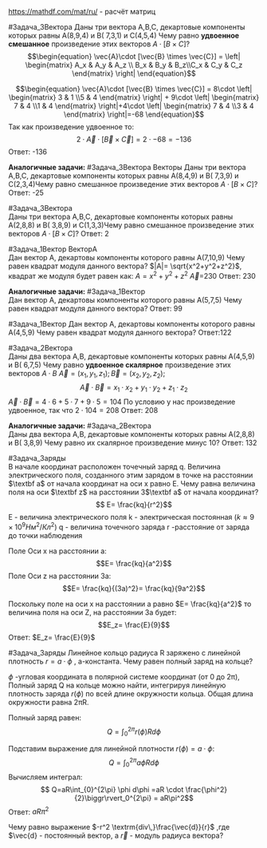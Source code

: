 https://mathdf.com/mat/ru/ - расчёт матриц 

#Задача_3Вектора
Даны три вектора A,B,C, декартовые компоненты которых равны A(8,9,4) и B( 7,3,1) и C(4,5,4)
 Чему равно $\textbf{удвоенное смешанное}$ произведение этих векторов $A \cdot[B \times C]$?
$$\begin{equation}
\vec{A}\cdot [\vec{B} \times \vec{C}] = \left| \begin{matrix} A_x & A_y & A_z \\ B_x & B_y & B_z\\C_x & C_y & C_z \end{matrix} \right|
\end{equation}$$

$$\begin{equation}
\vec{A}\cdot [\vec{B} \times \vec{C}] = 8\cdot \left| \begin{matrix}  3 & 1 \\5 & 4 \end{matrix} \right| + 9\cdot \left| \begin{matrix}  7 & 4 \\1 & 4 \end{matrix} \right|+4\cdot \left| \begin{matrix}  7 & 4 \\3 & 4 \end{matrix} \right|=-68
\end{equation}$$
Так как произведение удвоенное то:
$$\begin{equation}
2\cdot\vec{A}\cdot [\vec{B} \times \vec{C}] = 2\cdot -68=-136
\end{equation}$$
Ответ: -136



$\textbf{Аналогичные задачи:}$
#Задача_3Вектора Векторы 
Даны три вектора A,B,C, декартовые компоненты которых равны A(8,4,9) и B( 7,3,9) и C(2,3,4)Чему равно смешанное произведение этих векторов $A \cdot[B \times C]$?
Ответ: -25


#Задача_3Вектора  
Даны три вектора A,B,C, декартовые компоненты которых равны A(2,8,8) и B( 3,8,9) и C(1,3,3)Чему равно смешанное произведение этих векторов $A \cdot[B \times C]$?
Ответ: 2


#Задача_1Вектор ВекторA  
Дан вектор А, декартовы компоненты которого равны А(7,10,9)
Чему равен квадрат модуля данного вектора?
$|A|= \sqrt{x^2+y^2+z^2}$, квадрат же модуля будет равен как:
$A= x^2+y^2+z^2$ 
$\vec{А}$=230
Ответ: 230

$\textbf{Аналогичные задачи:}$
#Задача_1Вектор  
Дан вектор А, декартовы компоненты которого равны А(5,7,5)
Чему равен квадрат модуля данного вектора?
Ответ: 99


#Задача_1Вектор 
Дан вектор А, декартовы компоненты которого равны А(4,5,9)
Чему равен квадрат модуля данного вектора?
Ответ:122


#Задача_2Вектора  
Даны два вектора A,B, декартовые компоненты которых равны A(4,5,9) и B( 6,7,5)
Чему равно $\textbf{удвоенное скалярное}$ произведение этих векторов $A \cdot B$
$\vec{A}=(x_1,y_1,z_1) ; \vec{B}=(x_2,y_2,z_2) ;$
$$\vec{A} \cdot \vec{B}= x_1 \cdot x_2 + y_1 \cdot y_2 + z_1 \cdot z_2$$
$\vec{A} \cdot \vec{B}=4 \cdot 6 + 5 \cdot 7 +9\cdot 5=104$
По условию у нас произведение удвоенное, так что $2 \cdot 104=208$
Ответ: 208


$\textbf{Аналогичные задачи:}$
#Задача_2Вектора   
Даны два вектора A,B, декартовые компоненты которых равны A(2,8,8) и B( 3,8,9)
Чему равно их скалярное произведение минус 10?
Ответ: 132


#Задача_Заряды  
В начале координат расположен точечный заряд q. Величина электрического поля, созданного этим зарядом в точке на расстоянии $\textbf а$ от начала координат на оси х равно E. Чему равна величина поля на оси $\textbf z$ на расстоянии 3$\textbf а$ от начала координат?
$$ E= \frac{kq}{r^2}$$
E - величина электрического поля
k - электрическая постоянная ($k \approx 9 \times 10^9 Hм^2/Кл^2$)
q - величина точечного заряда
r -расстояние от заряда до точки наблюдения

Поле Оси x на расстоянии а: $$E= \frac{kq}{а^2}$$
Поле Оси z на расстоянии 3а: $$E= \frac{kq}{(3а)^2}= \frac{kq}{9а^2}$$

Поскольку поле на оси x на расстоянии а равно $E= \frac{kq}{а^2}$ то величина поля на оси Z, на расстоянии 3а будет: $$E_z= \frac{E}{9}$$
Ответ: $E_z= \frac{E}{9}$

#Задача_Заряды 
Линейное кольцо радиуса R заряжено с линейной плотность $r = a \cdot \phi$ , a-константа. Чему равен полный заряд на кольце?

$\phi$ -угловая координата в полярной системе координат (от 0 до 2π),
Полный заряд Q на кольце можно найти, интегрируя линейную плотность заряда $r(\phi)$ по всей длине окружности кольца. Общая длина окружности равна 2πR.

Полный заряд равен: 
$$ Q=\int_{0}^{2\pi} r(\phi)Rd\phi $$

Подставим выражение для линейной плотности $r(\phi)=a\cdot \phi$:
$$ Q=\int_{0}^{2\pi} a\phi Rd\phi $$
Вычисляем интеграл:
$$ Q=aR\int_{0}^{2\pi} \phi d\phi =aR \cdot \frac{\phi^2}{2}\biggr\rvert_0^{2\pi} = aR\pi^2$$
Ответ: $aR\pi^2$

Чему равно выражение $-r^2 \textrm{div\,}\frac{\vec{d}}{r}$ ,где $\vec{d} - постоянный вектор, а $\vec{r}$ - модуль радиуса вектора?








